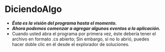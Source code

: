 # DiciendoAlgo

- **_Ésta es la visión del programa hasta el momento._**
- **_Ahora podemos comenzar a agregar algunos eventos a la aplicación._**
- Cuando usted abra el programa por primera vez, éste debería tener el archivo en formato .cs abierto; Sin embargo, si no lo abrió, puedes hacer doble clic en él desde el explorador de soluciones.
